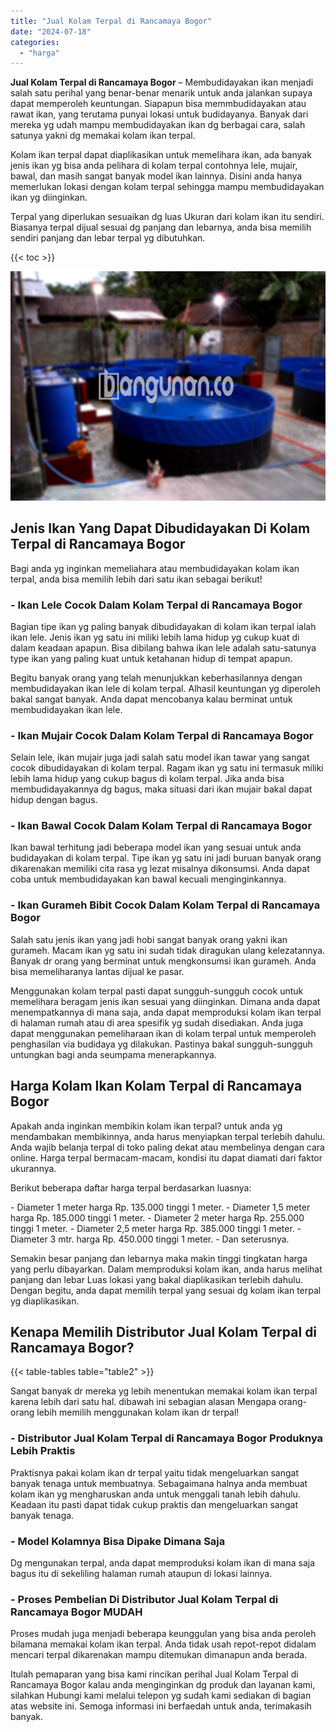 ```yaml
---
title: "Jual Kolam Terpal di Rancamaya Bogor"
date: "2024-07-18"
categories: 
  - "harga"
---
```


**Jual Kolam Terpal di Rancamaya Bogor** – Membudidayakan ikan menjadi salah satu perihal yang benar-benar menarik untuk anda jalankan supaya dapat memperoleh keuntungan. Siapapun bisa memmbudidayakan atau rawat ikan, yang terutama punyai lokasi untuk budidayanya. Banyak dari mereka yg udah mampu membudidayakan ikan dg berbagai cara, salah satunya yakni dg memakai kolam ikan terpal.

Kolam ikan terpal dapat diaplikasikan untuk memelihara ikan, ada banyak jenis ikan yg bisa anda pelihara di kolam terpal contohnya lele, mujair, bawal, dan masih sangat banyak model ikan lainnya. Disini anda hanya memerlukan lokasi dengan kolam terpal sehingga mampu membudidayakan ikan yg diinginkan.

Terpal yang diperlukan sesuaikan dg luas Ukuran dari kolam ikan itu sendiri. Biasanya terpal dijual sesuai dg panjang dan lebarnya, anda bisa memilih sendiri panjang dan lebar terpal yg dibutuhkan.

{{< toc >}}

![Jual Kolam Terpal di Rancamaya Bogor](/images/jual-kolam-terpal-32.png)

## Jenis Ikan Yang Dapat Dibudidayakan Di Kolam Terpal di Rancamaya Bogor

Bagi anda yg inginkan memeliahara atau membudidayakan kolam ikan terpal, anda bisa memilih lebih dari satu ikan sebagai berikut!

### \- Ikan Lele Cocok Dalam Kolam Terpal di Rancamaya Bogor

Bagian tipe ikan yg paling banyak dibudidayakan di kolam ikan terpal ialah ikan lele. Jenis ikan yg satu ini miliki lebih lama hidup yg cukup kuat di dalam keadaan apapun. Bisa dibilang bahwa ikan lele adalah satu-satunya type ikan yang paling kuat untuk ketahanan hidup di tempat apapun.

Begitu banyak orang yang telah menunjukkan keberhasilannya dengan membudidayakan ikan lele di kolam terpal. Alhasil keuntungan yg diperoleh bakal sangat banyak. Anda dapat mencobanya kalau berminat untuk membudidayakan ikan lele.

### \- Ikan Mujair Cocok Dalam Kolam Terpal di Rancamaya Bogor

Selain lele, ikan mujair juga jadi salah satu model ikan tawar yang sangat cocok dibudidayakan di kolam terpal. Ragam ikan yg satu ini termasuk miliki lebih lama hidup yang cukup bagus di kolam terpal. Jika anda bisa membudidayakannya dg bagus, maka situasi dari ikan mujair bakal dapat hidup dengan bagus.

### \- Ikan Bawal Cocok Dalam Kolam Terpal di Rancamaya Bogor

Ikan bawal terhitung jadi beberapa model ikan yang sesuai untuk anda budidayakan di kolam terpal. Tipe ikan yg satu ini jadi buruan banyak orang dikarenakan memiliki cita rasa yg lezat misalnya dikonsumsi. Anda dapat coba untuk membudidayakan kan bawal kecuali menginginkannya.

### \- Ikan Gurameh Bibit Cocok Dalam Kolam Terpal di Rancamaya Bogor

Salah satu jenis ikan yang jadi hobi sangat banyak orang yakni ikan gurameh. Macam ikan yg satu ini sudah tidak diragukan ulang kelezatannya. Banyak dr orang yang berminat untuk mengkonsumsi ikan gurameh. Anda bisa memeliharanya lantas dijual ke pasar.

Menggunakan kolam terpal pasti dapat sungguh-sungguh cocok untuk memelihara beragam jenis ikan sesuai yang diinginkan. Dimana anda dapat menempatkannya di mana saja, anda dapat memproduksi kolam ikan terpal di halaman rumah atau di area spesifik yg sudah disediakan. Anda juga dapat menggunakan pemeliharaan ikan di kolam terpal untuk memperoleh penghasilan via budidaya yg dilakukan. Pastinya bakal sungguh-sungguh untungkan bagi anda seumpama menerapkannya.

## Harga Kolam Ikan Kolam Terpal di Rancamaya Bogor

Apakah anda inginkan membikin kolam ikan terpal? untuk anda yg mendambakan membikinnya, anda harus menyiapkan terpal terlebih dahulu. Anda wajib belanja terpal di toko paling dekat atau membelinya dengan cara online. Harga terpal bermacam-macam, kondisi itu dapat diamati dari faktor ukurannya.

Berikut beberapa daftar harga terpal berdasarkan luasnya:

\- Diameter 1 meter harga Rp. 135.000 tinggi 1 meter. - Diameter 1,5 meter harga Rp. 185.000 tinggi 1 meter. - Diameter 2 meter harga Rp. 255.000 tinggi 1 meter. - Diameter 2,5 meter harga Rp. 385.000 tinggi 1 meter. - Diameter 3 mtr. harga Rp. 450.000 tinggi 1 meter. - Dan seterusnya.

Semakin besar panjang dan lebarnya maka makin tinggi tingkatan harga yang perlu dibayarkan. Dalam memproduksi kolam ikan, anda harus melihat panjang dan lebar Luas lokasi yang bakal diaplikasikan terlebih dahulu. Dengan begitu, anda dapat memilih terpal yang sesuai dg kolam ikan terpal yg diaplikasikan.

## Kenapa Memilih Distributor Jual Kolam Terpal di Rancamaya Bogor?

{{< table-tables table="table2" >}}

Sangat banyak dr mereka yg lebih menentukan memakai kolam ikan terpal karena lebih dari satu hal. dibawah ini sebagian alasan Mengapa orang-orang lebih memilih menggunakan kolam ikan dr terpal!

### \- Distributor Jual Kolam Terpal di Rancamaya Bogor Produknya Lebih Praktis

Praktisnya pakai kolam ikan dr terpal yaitu tidak mengeluarkan sangat banyak tenaga untuk membuatnya. Sebagaimana halnya anda membuat kolam ikan yg mengharuskan anda untuk menggali tanah lebih dahulu. Keadaan itu pasti dapat tidak cukup praktis dan mengeluarkan sangat banyak tenaga.

### \- Model Kolamnya Bisa Dipake Dimana Saja

Dg mengunakan terpal, anda dapat memproduksi kolam ikan di mana saja bagus itu di sekeliling halaman rumah ataupun di lokasi lainnya.

### \- Proses Pembelian Di Distributor Jual Kolam Terpal di Rancamaya Bogor MUDAH

Proses mudah juga menjadi beberapa keunggulan yang bisa anda peroleh bilamana memakai kolam ikan terpal. Anda tidak usah repot-repot didalam mencari terpal dikarenakan mampu ditemukan dimanapun anda berada.

Itulah pemaparan yang bisa kami rincikan perihal Jual Kolam Terpal di Rancamaya Bogor kalau anda menginginkan dg produk dan layanan kami, silahkan Hubungi kami melalui telepon yg sudah kami sediakan di bagian atas website ini. Semoga informasi ini berfaedah untuk anda, terimakasih banyak.
